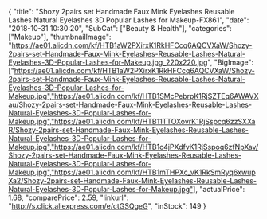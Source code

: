 {
	"title": "Shozy 2pairs set Handmade Faux Mink Eyelashes Reusable Lashes Natural Eyelashes 3D Popular Lashes for Makeup-FX861",
	"date": "2018-10-31 10:30:20",
	"SubCat": ["Beauty & Health"],
	"categories": ["Makeup"],
	"thumbnailImage": "https://ae01.alicdn.com/kf/HTB1aW2PXirxK1RkHFCcq6AQCVXaW/Shozy-2pairs-set-Handmade-Faux-Mink-Eyelashes-Reusable-Lashes-Natural-Eyelashes-3D-Popular-Lashes-for-Makeup.jpg_220x220.jpg",
	"BigImage": ["https://ae01.alicdn.com/kf/HTB1aW2PXirxK1RkHFCcq6AQCVXaW/Shozy-2pairs-set-Handmade-Faux-Mink-Eyelashes-Reusable-Lashes-Natural-Eyelashes-3D-Popular-Lashes-for-Makeup.jpg","https://ae01.alicdn.com/kf/HTB1SMcPebrpK1RjSZTEq6AWAVXau/Shozy-2pairs-set-Handmade-Faux-Mink-Eyelashes-Reusable-Lashes-Natural-Eyelashes-3D-Popular-Lashes-for-Makeup.jpg","https://ae01.alicdn.com/kf/HTB11TTOXovrK1RjSspcq6zzSXXaR/Shozy-2pairs-set-Handmade-Faux-Mink-Eyelashes-Reusable-Lashes-Natural-Eyelashes-3D-Popular-Lashes-for-Makeup.jpg","https://ae01.alicdn.com/kf/HTB1c4jPXdfvK1RjSspoq6zfNpXav/Shozy-2pairs-set-Handmade-Faux-Mink-Eyelashes-Reusable-Lashes-Natural-Eyelashes-3D-Popular-Lashes-for-Makeup.jpg","https://ae01.alicdn.com/kf/HTB1mTHPXc_vK1RkSmRyq6xwupXa2/Shozy-2pairs-set-Handmade-Faux-Mink-Eyelashes-Reusable-Lashes-Natural-Eyelashes-3D-Popular-Lashes-for-Makeup.jpg"],
	"actualPrice": 1.68,
	"comparePrice": 2.59,
	"linkurl": "http://s.click.aliexpress.com/e/ctGSQgeG",
	"inStock": 149
}
